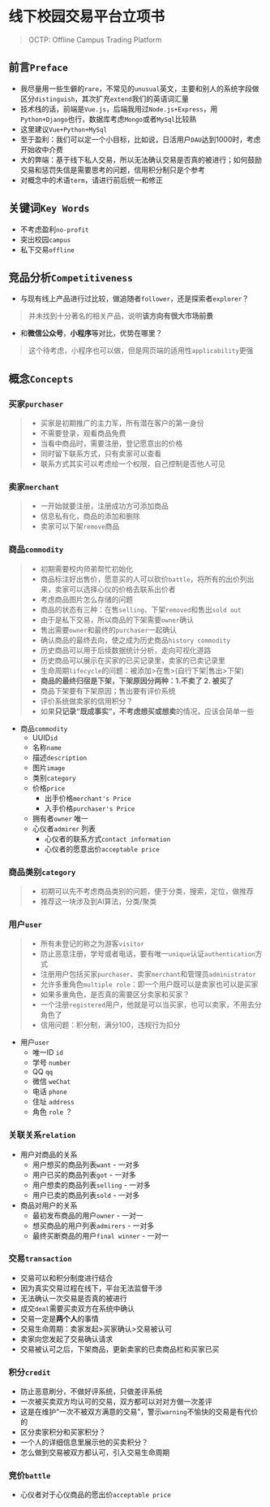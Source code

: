 # 线下校园交易平台立项书

> OCTP: Offline Campus Trading Platform

## 前言`Preface`
* 我尽量用一些生僻的`rare`，不常见的`unusual`英文，主要和别人的系统字段做区分`distinguish`，其次扩充`extend`我们的英语词汇量
* 技术栈的话，前端是`Vue.js`，后端我用过`Node.js+Express`，用`Python+Django`也行，数据库考虑`Mongo`或者`MySql`比较熟
* 这里建议`Vue+Python+MySql`
* 至于盈利：我们可以定一个小目标，比如说，日活用户`DAU`达到1000时，考虑开始收中介费
* 大的弊端：基于线下私人交易，所以无法确认交易是否真的被进行；如何鼓励交易和惩罚失信是需要思考的问题，信用积分制只是个参考
* 对概念中的术语`term`，请进行前后统一和修正

## 关键词`Key Words`

* 不考虑盈利`no-profit`
* 突出校园`campus`
* 私下交易`offline`

## 竞品分析`Competitiveness`

* 与现有线上产品进行过比较，做追随者`follower`，还是探索者`explorer`？

> 并未找到十分著名的相关产品，说明**该方向有很大市场前景**

* 和**微信公众号**，**小程序**等对比，优势在哪里？

> 这个待考虑，小程序也可以做，但是网页端的适用性`applicability`更强

## 概念`Concepts`

### 买家`purchaser`

> * 买家是初期推广的主力军，所有潜在客户的第一身份
> * 不需要登录，观看商品免费
> * 当看中商品时，需要注册，登记愿意出的价格
> * 同时留下联系方式，只有卖家可以查看
> * 联系方式其实可以考虑给一个权限，自己控制是否他人可见

### 卖家`merchant`

> * 一开始就要注册，注册成功方可添加商品
> * 信息私有化，商品的添加和删除
> * 卖家可以下架`remove`商品

### 商品`commodity`

> * 初期需要校内师弟帮忙初始化
> * 商品标注好出售价，愿意买的人可以砍价`battle`，将所有的出价列出来，卖家可以选择心仪的价格去联系出价者
> * 考虑商品图片怎么存储的问题
> * 商品的状态有三种：在售`selling`、下架`removed`和售出`sold out`
> * 由于是私下交易，所以商品的下架需要`owner`确认
> * 售出需要`owner`和最终的`purchaser`一起确认
> * 确认商品的最终去向，使之成为历史商品`history commodity`
> * 历史商品可以用于后续数据统计分析，走向可视化道路
> * 历史商品可以展示在买家的已买记录里，卖家的已卖记录里
> * 生命周期`lifecycle`的问题：被添加>在售>(自行下架|售出>下架)
> * **商品的最终归宿是下架，下架原因分两种：1.不卖了 2. 被买了**
> * 商品下架要有下架原因；售出要有评价系统
> * 评价系统做卖家的信用积分？
> * 如果**只记录“既成事实”，不考虑想买或想卖**的情况，应该会简单一些

* 商品`commodity`
	* UUID`id`
	* 名称`name`
	* 描述`description`
	* 图片`image`
	* 类别`category`
	* 价格`price`
		* 出手价格`merchant's Price`
		* 入手价格`purchaser's Price`
	* 拥有者`owner` 唯一
	* 心仪者`admirer` 列表
		* 心仪者的联系方式`contact information`
		* 心仪者的愿意出价`acceptable price`

### 商品类别`category`

> * 初期可以先不考虑商品类别的问题，便于分类，搜索，定位，做推荐
> * 推荐这一块涉及到AI算法，分类/聚类

### 用户`user`

> * 所有未登记的称之为游客`visitor`
> * 防止恶意注册，学号或者电话，要有唯一`unique`认证`authentication`方式
> * 注册用户包括买家`purchaser`、卖家`merchant`和管理员`administrator`
> * 允许多重角色`multiple role`：即一个用户既可以是卖家也可以是买家
> * 如果多重角色，是否真的需要区分卖家和买家？
> * 一个注册`registered`用户，他就是可以当买家，也可以卖家，不用去分角色了
> * 信用问题：积分制，满分100，违规行为扣分

* 用户`user`
	* 唯一ID `id`
	* 学号 `number`
	* QQ `qq`
	* 微信 `weChat`
	* 电话 `phone`
	* 住址 `address`
	* 角色 `role` ？

### 关联关系`relation`
* 用户对商品的关系
	* 用户想买的商品列表`want` - 一对多
	* 用户已买的商品列表`got` - 一对多
	* 用户想卖的商品列表`selling` - 一对多
	* 用户已卖的商品列表`sold` - 一对多
* 商品对用户的关系
	* 最初发布商品的用户`owner` - 一对一
	* 想买商品的用户列表`admirers` - 一对多
	* 最终买断商品的用户`final winner` - 一对一

### 交易`transaction`
* 交易可以和积分制度进行结合
* 因为真实交易过程在线下，平台无法监督干涉
* 无法确认一次交易是否真的被进行
* 成交`deal`需要买卖双方在系统中确认
* 交易一定是**两个人**的事情
* 交易生命周期：卖家发起>买家确认>交易被认可
* 卖家向您发起了交易确认请求
* 交易被认可之后，下架商品，更新卖家的已卖商品栏和买家已买

### 积分`credit`
* 防止恶意刷分，不做好评系统，只做差评系统
* 一次被买卖双方均认可的交易，双方都可以对对方做一次差评
* 这是在维护“一次不被双方满意的交易”，警示`warning`不愉快的交易是有代价的
* 区分卖家积分和买家积分？
* 一个人的详细信息里展示他的买卖积分？
* 怎么做到交易被双方都认可，引入交易生命周期

### 竞价`battle`
* 心仪者对于心仪商品的愿出价`acceptable price`